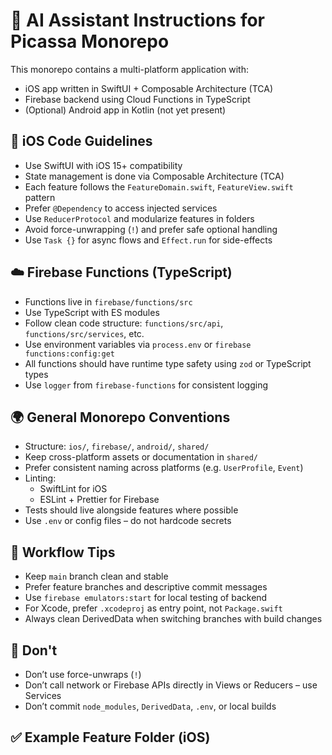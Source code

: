 # 🧠 AI Assistant Instructions for Picassa Monorepo

This monorepo contains a multi-platform application with:

- iOS app written in SwiftUI + Composable Architecture (TCA)
- Firebase backend using Cloud Functions in TypeScript
- (Optional) Android app in Kotlin (not yet present)

## 📱 iOS Code Guidelines

- Use SwiftUI with iOS 15+ compatibility
- State management is done via Composable Architecture (TCA)
- Each feature follows the `FeatureDomain.swift`, `FeatureView.swift` pattern
- Prefer `@Dependency` to access injected services
- Use `ReducerProtocol` and modularize features in folders
- Avoid force-unwrapping (`!`) and prefer safe optional handling
- Use `Task {}` for async flows and `Effect.run` for side-effects

## ☁️ Firebase Functions (TypeScript)

- Functions live in `firebase/functions/src`
- Use TypeScript with ES modules
- Follow clean code structure: `functions/src/api`, `functions/src/services`, etc.
- Use environment variables via `process.env` or `firebase functions:config:get`
- All functions should have runtime type safety using `zod` or TypeScript types
- Use `logger` from `firebase-functions` for consistent logging

## 🌍 General Monorepo Conventions

- Structure: `ios/`, `firebase/`, `android/`, `shared/`
- Keep cross-platform assets or documentation in `shared/`
- Prefer consistent naming across platforms (e.g. `UserProfile`, `Event`)
- Linting:
  - SwiftLint for iOS
  - ESLint + Prettier for Firebase
- Tests should live alongside features where possible
- Use `.env` or config files – do not hardcode secrets

## 🚀 Workflow Tips

- Keep `main` branch clean and stable
- Prefer feature branches and descriptive commit messages
- Use `firebase emulators:start` for local testing of backend
- For Xcode, prefer `.xcodeproj` as entry point, not `Package.swift`
- Always clean DerivedData when switching branches with build changes

## 🛑 Don't

- Don’t use force-unwraps (`!`)
- Don’t call network or Firebase APIs directly in Views or Reducers – use Services
- Don’t commit `node_modules`, `DerivedData`, `.env`, or local builds

## ✅ Example Feature Folder (iOS)